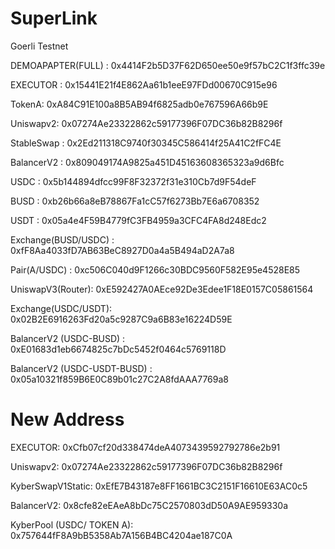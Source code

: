 # SuperLink
Goerli Testnet

DEMOAPAPTER(FULL) : 0x4414F2b5D37F62D650ee50e9f57bC2C1f3ffc39e

EXECUTOR : 0x15441E21f4E862Aa61b1eeE97FDd00670C915e96

TokenA: 0xA84C91E100a8B5AB94f6825adb0e767596A66b9E

Uniswapv2: 0x07274Ae23322862c59177396F07DC36b82B8296f

StableSwap : 0x2Ed211318C9740f30345C586414f25A41C2fFC4E 

BalancerV2 : 0x809049174A9825a451D45163608365323a9d6Bfc

USDC : 0x5b144894dfcc99F8F32372f31e310Cb7d9F54deF

BUSD : 0xb26b66a8eB78867Fa1cC57f6273Bb7E6a6708352

USDT : 0x05a4e4F59B4779fC3FB4959a3CFC4FA8d248Edc2

Exchange(BUSD/USDC) : 0xfF8Aa4033fD7AB63BeC8927D0a4a5B494aD2A7a8

Pair(A/USDC) : 0xc506C040d9F1266c30BDC9560F582E95e4528E85

UniswapV3(Router): 0xE592427A0AEce92De3Edee1F18E0157C05861564

Exchange(USDC/USDT): 0x02B2E6916263Fd20a5c9287C9a6B83e16224D59E

BalancerV2 (USDC-BUSD) : 0xE01683d1eb6674825c7bDc5452f0464c5769118D

BalancerV2 (USDC-USDT-BUSD) : 0x05a10321f859B6E0C89b01c27C2A8fdAAA7769a8


# New Address
EXECUTOR: 0xCfb07cf20d338474deA4073439592792786e2b91

Uniswapv2: 0x07274Ae23322862c59177396F07DC36b82B8296f

KyberSwapV1Static: 0xEfE7B43187e8FF1661BC3C2151F16610E63AC0c5

BalancerV2: 0x8cfe82eEAeA8bDc75C2570803dD50A9AE959330a

KyberPool (USDC/ TOKEN A): 0x757644fF8A9bB5358Ab7A156B4BC4204ae187C0A